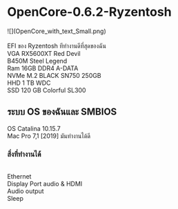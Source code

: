 <h1>OpenCore-0.6.2-Ryzentosh  </h1>  
![](OpenCore_with_text_Small.png)<br><br>     
EFI ของ Ryzentosh ทีทำงานดีที่สุดของฉัน<br>    
VGA RX5600XT Red Devil<br>      
B450M Steel Legend<br>      
Ram 16GB DDR4 A-DATA<br>    
NVMe M.2 BLACK SN750 250GB<br>    
HHD 1 TB WDC<br>    
SSD 120 GB Colorful SL300<br>   

<h2>ระบบ OS ของฉันและ SMBIOS</h2>
OS Catalina 10.15.7<br>  
Mac Pro 7,1 [2019] มันทำงานได้ดี<br>  

<h3>สิ่งที่ทำงานได้</h3><br>  
Ethernet<br>  
Display Port audio & HDMI<br>  
Audio output<br>  
Sleep<br> 